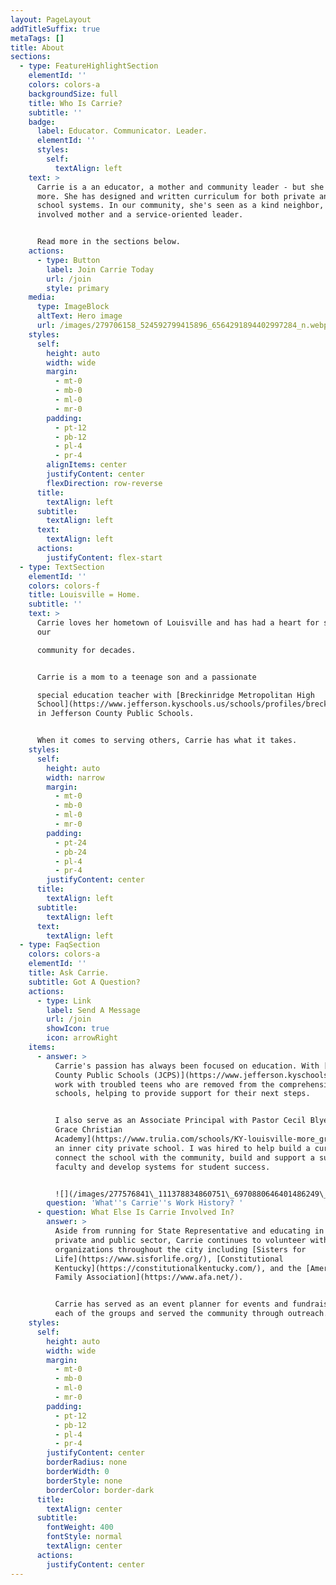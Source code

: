 ```yaml
---
layout: PageLayout
addTitleSuffix: true
metaTags: []
title: About
sections:
  - type: FeatureHighlightSection
    elementId: ''
    colors: colors-a
    backgroundSize: full
    title: Who Is Carrie?
    subtitle: ''
    badge:
      label: Educator. Communicator. Leader.
      elementId: ''
      styles:
        self:
          textAlign: left
    text: >
      Carrie is a an educator, a mother and community leader - but she's so much
      more. She has designed and written curriculum for both private and public
      school systems. In our community, she's seen as a kind neighbor, an
      involved mother and a service-oriented leader.


      Read more in the sections below.
    actions:
      - type: Button
        label: Join Carrie Today
        url: /join
        style: primary
    media:
      type: ImageBlock
      altText: Hero image
      url: /images/279706158_524592799415896_6564291894402997284_n.webp
    styles:
      self:
        height: auto
        width: wide
        margin:
          - mt-0
          - mb-0
          - ml-0
          - mr-0
        padding:
          - pt-12
          - pb-12
          - pl-4
          - pr-4
        alignItems: center
        justifyContent: center
        flexDirection: row-reverse
      title:
        textAlign: left
      subtitle:
        textAlign: left
      text:
        textAlign: left
      actions:
        justifyContent: flex-start
  - type: TextSection
    elementId: ''
    colors: colors-f
    title: Louisville = Home.
    subtitle: ''
    text: >
      Carrie loves her hometown of Louisville and has had a heart for serving
      our

      community for decades.


      Carrie is a mom to a teenage son and a passionate

      special education teacher with [Breckinridge Metropolitan High
      School](https://www.jefferson.kyschools.us/schools/profiles/breckinridge-metropolitan-high)
      in Jefferson County Public Schools.


      When it comes to serving others, Carrie has what it takes.
    styles:
      self:
        height: auto
        width: narrow
        margin:
          - mt-0
          - mb-0
          - ml-0
          - mr-0
        padding:
          - pt-24
          - pb-24
          - pl-4
          - pr-4
        justifyContent: center
      title:
        textAlign: left
      subtitle:
        textAlign: left
      text:
        textAlign: left
  - type: FaqSection
    colors: colors-a
    elementId: ''
    title: Ask Carrie.
    subtitle: Got A Question?
    actions:
      - type: Link
        label: Send A Message
        url: /join
        showIcon: true
        icon: arrowRight
    items:
      - answer: >
          Carrie's passion has always been focused on education. With [Jefferson
          County Public Schools (JCPS)](https://www.jefferson.kyschools.us/), I
          work with troubled teens who are removed from the comprehensive
          schools, helping to provide support for their next steps. 


          I also serve as an Associate Principal with Pastor Cecil Blye's “[More
          Grace Christian
          Academy](https://www.trulia.com/schools/KY-louisville-more_grace_christian_academy-5700090973)”,
          an inner city private school. I was hired to help build a curriculum,
          connect the school with the community, build and support a successful
          faculty and develop systems for student success.


          ![](/images/277576841\_111378834860751\_6970880646401486249\_n.jpg)
        question: 'What''s Carrie''s Work History? '
      - question: What Else Is Carrie Involved In?
        answer: >
          Aside from running for State Representative and educating in both the
          private and public sector, Carrie continues to volunteer with numerous
          organizations throughout the city including [Sisters for
          Life](https://www.sisforlife.org/), [Constitutional
          Kentucky](https://constitutionalkentucky.com/), and the [American
          Family Association](https://www.afa.net/). 


          Carrie has served as an event planner for events and fundraisers for
          each of the groups and served the community through outreach.
    styles:
      self:
        height: auto
        width: wide
        margin:
          - mt-0
          - mb-0
          - ml-0
          - mr-0
        padding:
          - pt-12
          - pb-12
          - pl-4
          - pr-4
        justifyContent: center
        borderRadius: none
        borderWidth: 0
        borderStyle: none
        borderColor: border-dark
      title:
        textAlign: center
      subtitle:
        fontWeight: 400
        fontStyle: normal
        textAlign: center
      actions:
        justifyContent: center
---
```


